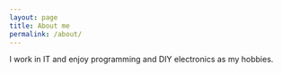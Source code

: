```yaml
---
layout: page
title: About me
permalink: /about/
---
```


I work in IT and enjoy programming and DIY electronics as my hobbies.
